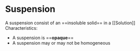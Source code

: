 # Suspension
A suspension consist of an ==insoluble solid== in a [[Solution]]
Characteristics:
- A suspension is ==**opaque**==
- A suspension may or may not be homogeneous
